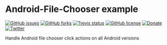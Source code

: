 # Android-File-Chooser example
[![GitHub issues](https://img.shields.io/github/issues/OpenGeeksMe/Android-File-Chooser.svg)](https://github.com/OpenGeeksMe/Android-File-Chooser/issues)
[![GitHub forks](https://img.shields.io/github/forks/OpenGeeksMe/Android-File-Chooser.svg)](https://github.com/OpenGeeksMe/Android-File-Chooser/network)
[![Trevis status](https://travis-ci.org/OpenGeeksMe/Android-File-Chooser.svg?branch=master)](https://travis-ci.org/OpenGeeksMe/Android-File-Chooser.svg?branch=master)
[![GitHub license](https://img.shields.io/badge/license-AGPL-blue.svg)](https://raw.githubusercontent.com/OpenGeeksMe/Android-File-Chooser/master/LICENSE)
[![Donate](https://img.shields.io/badge/donate-paypal-blue.svg?style=flat-square)](https://paypal.me/floryn90)
[![Twitter](https://img.shields.io/twitter/url/https/github.com/OpenGeeksMe/Android-File-Chooser.svg?style=social)](https://twitter.com/intent/tweet?text=Wow:&url=%5Bobject%20Object%5D)

Handle Android file chooser click actions on all Android versions
